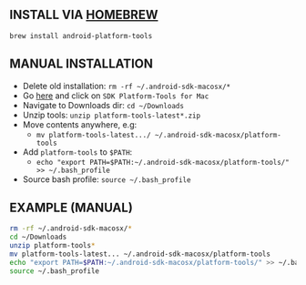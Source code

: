 ## **INSTALL VIA [HOMEBREW](https://brew.sh/)**

`brew install android-platform-tools`

## **MANUAL INSTALLATION**

+ Delete old installation: `rm -rf ~/.android-sdk-macosx/*`
+ Go [here](https://developer.android.com/studio/releases/platform-tools.html) and click on `SDK Platform-Tools for Mac`
+ Navigate to Downloads dir: `cd ~/Downloads`
+ Unzip tools: `unzip platform-tools-latest*.zip`
+ Move contents anywhere, e.g:
  - `mv platform-tools-latest.../ ~/.android-sdk-macosx/platform-tools`
+ Add `platform-tools` to `$PATH`:
  - `echo "export PATH=$PATH:~/.android-sdk-macosx/platform-tools/" >> ~/.bash_profile`
+ Source bash profile: `source ~/.bash_profile`

## **EXAMPLE (MANUAL)**
```bash
rm -rf ~/.android-sdk-macosx/*
cd ~/Downloads
unzip platform-tools*
mv platform-tools-latest... ~/.android-sdk-macosx/platform-tools
echo "export PATH=$PATH:~/.android-sdk-macosx/platform-tools/" >> ~/.bash_profile
source ~/.bash_profile
```
